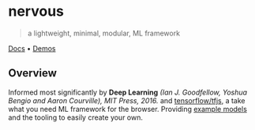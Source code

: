 # nervous
> a lightweight, minimal, modular, ML framework

[Docs](https://nervous-docs.vercel.app) • [Demos](https://nervous-demos.vercel.app)

## Overview

Informed most significantly by **Deep Learning** *(Ian J. Goodfellow, Yoshua Bengio and Aaron Courville), MIT Press, 2016.* and [tensorflow/tfjs](https://github.com/tensorflow/tfjs), a take what you need ML framework for the browser. Providing [example models](https://nervous-demos.vercel.app) and the tooling
to easily create your own.
